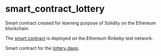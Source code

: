 # smart_contract_lottery

Smart contract created for learning purpose of Solidity on the Ethereum blockchain.

The [smart contract](https://rinkeby.etherscan.io/address/0xe21dDba79c5E1F3e1CC4826c6F771eBb60855581) is deployed on the Ethereum Rinkeby test network.

Smart contract for the [lottery dapp](https://github.com/michaelbretagne/dapp_lottery).
